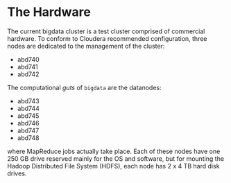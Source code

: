 # The Hardware

The current bigdata cluster is a test cluster comprised of commercial hardware.
To conform to Cloudera recommended configuration, three nodes are dedicated
to the management of the cluster:

- abd740
- abd741
- abd742

The computational *guts* of `bigdata` are the datanodes: 

- abd743 
- abd744 
- abd745 
- abd746 
- abd747 
- abd748

where MapReduce jobs actually take place. Each of these nodes have one 
250 GB drive reserved mainly
for the OS and software, but for mounting the Hadoop Distributed File System 
(HDFS), each node has 2 x 4 TB hard disk drives.
